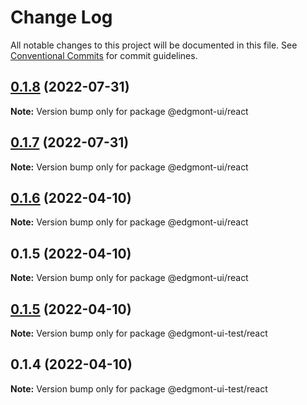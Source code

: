 # Change Log

All notable changes to this project will be documented in this file.
See [Conventional Commits](https://conventionalcommits.org) for commit guidelines.

## [0.1.8](https://github.com/joshbatley/edgmont-ui/compare/@edgmont-ui/react@0.1.7...@edgmont-ui/react@0.1.8) (2022-07-31)

**Note:** Version bump only for package @edgmont-ui/react





## [0.1.7](https://github.com/joshbatley/edgmont-ui/compare/@edgmont-ui/react@0.1.6...@edgmont-ui/react@0.1.7) (2022-07-31)

**Note:** Version bump only for package @edgmont-ui/react





## [0.1.6](https://github.com/joshbatley/edgmont-ui/compare/@edgmont-ui/react@0.1.5...@edgmont-ui/react@0.1.6) (2022-04-10)

**Note:** Version bump only for package @edgmont-ui/react





## 0.1.5 (2022-04-10)

**Note:** Version bump only for package @edgmont-ui/react





## [0.1.5](https://github.com/joshbatley/edgmont-ui/compare/@edgmont-ui-test/react@0.1.4...@edgmont-ui-test/react@0.1.5) (2022-04-10)

**Note:** Version bump only for package @edgmont-ui-test/react





## 0.1.4 (2022-04-10)

**Note:** Version bump only for package @edgmont-ui-test/react
